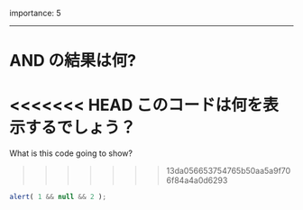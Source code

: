 importance: 5

---

# AND の結果は何?

<<<<<<< HEAD
このコードは何を表示するでしょう？
=======
What is this code going to show?
>>>>>>> 13da056653754765b50aa5a9f706f84a4a0d6293

```js
alert( 1 && null && 2 );
```
